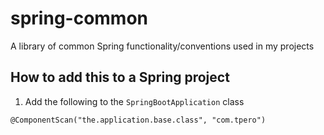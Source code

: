 # spring-common
A library of common Spring functionality/conventions used in my projects

## How to add this to a Spring project

1. Add the following to the `SpringBootApplication` class

`@ComponentScan("the.application.base.class", "com.tpero")`
